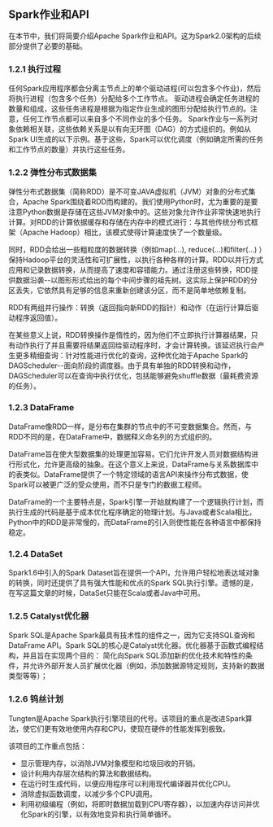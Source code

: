 ## Spark作业和API
在本节中，我们将简要介绍Apache Spark作业和API。这为Spark2.0架构的后续部分提供了必要的基础。

### 1.2.1 执行过程
任何Spark应用程序都会分离主节点上的单个驱动进程(可以包含多个作业)，然后将执行进程（包含多个任务）分配给多个工作节点。
驱动进程会确定任务进程的数量和组成，这些任务进程是根据为指定作业生成的图形分配给执行节点的。注意，任何工作节点都可以来自多个不同作业的多个任务。
Spark作业与一系列对象依赖相关联，这些依赖关系是以有向无环图（DAG）的方式组织的。例如从Spark UI生成的以下示例。基于这些，Spark可以优化调度（例如确定所需的任务和工作节点的数量）并执行这些任务。

### 1.2.2 弹性分布式数据集
弹性分布式数据集（简称RDD）是不可变JAVA虚拟机（JVM）对象的分布式集合，Apache Spark围绕着RDD而构建的。我们使用Python时，尤为重要的是要注意Python数据是存储在这些JVM对象中的。这些对象允许作业非常快速地执行计算。对RDD的计算依据缓存和存储在内存中的模式进行：与其他传统分布式框架（Apache Hadoop）相比，该模式使得计算速度快了一个数量级。

同时，RDD会给出一些粗粒度的数据转换（例如map(...), reduce(...)和filter(...) ）保持Hadoop平台的灵活性和可扩展性，以执行各种各样的计算。RDD以并行方式应用和记录数据转换，从而提高了速度和容错能力。通过注册这些转换，RDD提供数据沿袭--以图形形式给出的每个中间步骤的祖先树。这实际上保护RDD的分区丢失，它依然具有足够的信息来重新创建该分区，而不是简单地依赖复制。

RDD有两组并行操作：转换（返回指向新RDD的指针）和动作（在运行计算后驱动程序返回值）。

在某些意义上说，RDD转换操作是惰性的，因为他们不立即执行计算器结果，只有动作执行了并且需要将结果返回给驱动程序时，才会计算转换。该延迟执行会产生更多精细查询：针对性能进行优化的查询，这种优化始于Apache Spark的DAGScheduler--面向阶段的调度器。由于具有单独的RDD转换和动作，DAGScheduler可以在查询中执行优化，包括能够避免shuffle数据（最耗费资源的任务）。

### 1.2.3 DataFrame
DataFrame像RDD一样，是分布在集群的节点中的不可变数据集合。然而，与RDD不同的是，在DataFrame中，数据释义命名列的方式组织的。

DataFrame旨在使大型数据集的处理更加容易。它们允许开发人员对数据结构进行形式化，允许更高级的抽象。在这个意义上来说，DataFrame与关系数据库中的表类似。DataFrame提供了一个特定领域的语言API来操作分布式数据，使Spark可以被更广泛的受众使用，而不只是专门的数据工程师。

DataFrame的一个主要特点是，Spark引擎一开始就构建了一个逻辑执行计划，而执行生成的代码是基于成本优化程序确定的物理计划。与Java或者Scala相比，Python中的RDD是非常慢的，而DataFrame的引入则使性能在各种语言中都保持稳定。

### 1.2.4 DataSet
Spark1.6中引入的Spark Dataset旨在提供一个API，允许用户轻松地表达域对象的转换，同时还提供了具有强大性能和优点的Spark SQL执行引擎。遗憾的是，在写这篇文章的时候，DataSet只能在Scala或者Java中可用。

### 1.2.5 Catalyst优化器
Spark SQL是Apache Spark最具有技术性的组件之一，因为它支持SQL查询和DataFrame API。Spark SQL的核心是Catalyst优化器。优化器基于函数式编程结构，并且旨在实现两个目的： 简化向Spark SQL添加新的优化技术和特性的条件，并允许外部开发人员扩展优化器（例如，添加数据源特定规则，支持新的数据类型等等）；

### 1.2.6 钨丝计划
Tungten是Apache Spark执行引擎项目的代号。该项目的重点是改进Spark算法，使它们更有效地使用内存和CPU，使现在硬件的性能发挥到极致。

该项目的工作重点包括：
* 显示管理内存，以消除JVM对象模型和垃圾回收的开销。
* 设计利用内存层次结构的算法和数据结构。
* 在运行时生成代码，以便应用程序可以利用现代编译器并优化CPU。
* 消除虚拟函数调度，以减少多个CPU调用。
* 利用初级编程（例如，将即时数据加载到CPU寄存器），以加速内存访问并优化Spark的引擎，以有效地变异和执行简单循环。
